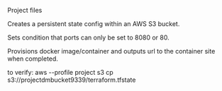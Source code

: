 Project files

Creates a persistent state config within an AWS S3 bucket.

Sets condition that ports can only be set to 8080 or 80.

Provisions docker image/container and outputs url to the container site when completed.

to verify: aws --profile project s3 cp s3://projectdmbucket9339/terraform.tfstate
